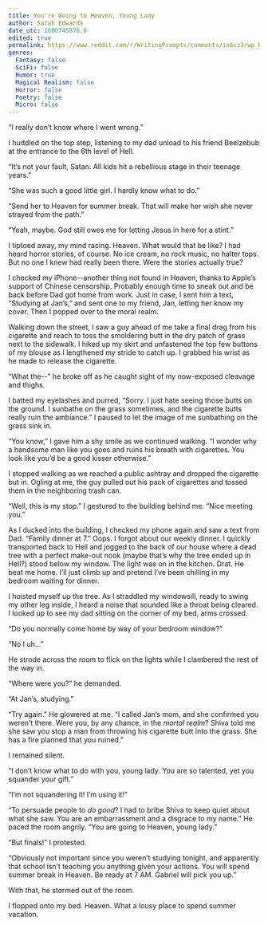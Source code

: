 ```yaml
---
title: You're Going to Heaven, Young Lady
author: Sarah Edwards
date_utc: 1600745878.0
edited: true
permalink: https://www.reddit.com/r/WritingPrompts/comments/ix6cz3/wp_being_the_devils_offspring_means_that_youre/
genres:
  Fantasy: false
  SciFi: false
  Humor: true
  Magical Realism: false
  Horror: false
  Poetry: false
  Micro: false
---
```

“I really don’t know where I went wrong.”

I huddled on the top step, listening to my dad unload to his friend Beelzebub at the entrance to the 6th level of Hell.

“It’s not your fault, Satan. All kids hit a rebellious stage in their teenage years.”

“She was such a good little girl. I hardly know what to do.”

“Send her to Heaven for summer break. That will make her wish she never strayed from the path.”

“Yeah, maybe. God still owes me for letting Jesus in here for a stint.”

I tiptoed away, my mind racing. Heaven. What would that be like? I had heard horror stories, of course. No ice cream, no rock music, no halter tops. But no one I knew had really been there. Were the stories actually true?

I checked my iPhone--another thing not found in Heaven, thanks to Apple’s support of Chinese censorship. Probably enough time to sneak out and be back before Dad got home from work. Just in case, I sent him a text, “Studying at Jan’s,” and sent one to my friend, Jan, letting her know my cover. Then I popped over to the moral realm.

Walking down the street, I saw a guy ahead of me take a final drag from his cigarette and reach to toss the smoldering butt in the dry patch of grass next to the sidewalk. I hiked up my skirt and unfastened the top few buttons of my blouse as I lengthened my stride to catch up. I grabbed his wrist as he made to release the cigarette.

“What the--” he broke off as he caught sight of my now-exposed cleavage and thighs.

I batted my eyelashes and purred, “Sorry. I just hate seeing those butts on the ground. I sunbathe on the grass sometimes, and the cigarette butts really ruin the ambiance.” I paused to let the image of me sunbathing on the grass sink in.

“You know,” I gave him a shy smile as we continued walking. “I wonder why a handsome man like you goes and ruins his breath with cigarettes. You look like you’d be a good kisser otherwise.”

I stopped walking as we reached a public ashtray and dropped the cigarette but in. Ogling at me, the guy pulled out his pack of cigarettes and tossed them in the neighboring trash can.

“Well, this is my stop.” I gestured to the building behind me. “Nice meeting you.”

As I ducked into the building, I checked my phone again and saw a text from Dad. “Family dinner at 7.” Oops. I forgot about our weekly dinner. I quickly transported back to Hell and jogged to the back of our house where a dead tree with a perfect make-out nook (maybe that’s why the tree ended up in Hell?) stood below my window. The light was on in the kitchen. Drat. He beat me home. I’ll just climb up and pretend I’ve been chilling in my bedroom waiting for dinner.

I hoisted myself up the tree. As I straddled my windowsill, ready to swing my other leg inside, I heard a noise that sounded like a throat being cleared. I looked up to see my dad sitting on the corner of my bed, arms crossed.

“Do you normally come home by way of your bedroom window?”

“No I uh…”

He strode across the room to flick on the lights while I clambered the rest of the way in.

“Where were you?” he demanded.

“At Jan’s, studying.”

“Try again.” He glowered at me. “I called Jan’s mom, and she confirmed you weren’t there. Were you, by any chance, in the *mortal realm*? Shiva told me she saw you stop a man from throwing his cigarette butt into the grass. She has a fire planned that you ruined.”

I remained silent.

“I don’t know what to do with you, young lady. You are so talented, yet you squander your gift.”

“I’m not squandering it! I’m using it!”

“To persuade people to *do good*? I had to bribe Shiva to keep quiet about what she saw. You are an embarrassment and a disgrace to my name.” He paced the room angrily. “You are going to Heaven, young lady.”

“But finals!” I protested.

“Obviously not important since you weren’t studying tonight, and apparently that school isn’t teaching you anything given your actions. You will spend summer break in Heaven. Be ready at 7 AM. Gabriel will pick you up.”

With that, he stormed out of the room.

I flopped onto my bed. Heaven. What a lousy place to spend summer vacation.
